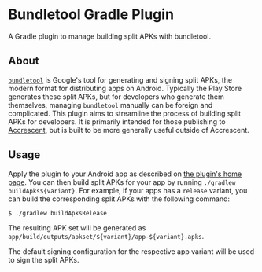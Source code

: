 # Bundletool Gradle Plugin

A Gradle plugin to manage building split APKs with bundletool.

## About

[`bundletool`] is Google's tool for generating and signing split APKs, the modern format for
distributing apps on Android. Typically the Play Store generates these split APKs, but for
developers who generate them themselves, managing `bundletool` manually can be foreign and
complicated. This plugin aims to streamline the process of building split APKs for developers. It is
primarily intended for those publishing to [Accrescent], but is built to be more generally useful
outside of Accrescent.

## Usage

Apply the plugin to your Android app as described on [the plugin's home page]. You can then build
split APKs for your app by running `./gradlew buildApks${variant}`. For example, if your apps has a
`release` variant, you can build the corresponding split APKs with the following command:

```
$ ./gradlew buildApksRelease
```

The resulting APK set will be generated as
`app/build/outputs/apkset/${variant}/app-${variant}.apks`.

The default signing configuration for the respective app variant will be used to sign the split
APKs.

[Accrescent]: https://accrescent.app
[`bundletool`]: https://developer.android.com/studio/command-line/bundletool
[the plugin's home page]: https://plugins.gradle.org/plugin/app.accrescent.tools.bundletool
